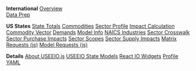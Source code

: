 <b>International</b>
<a href="../../profile/trade/" id="profileTrade">Overview</a><span style="display:block"><a href="../../profile/prep/" id="profilePrep">Data Prep</a></span>

<b>US States</b>
<a href="../../useeio.js/footprint/states.html">State Totals</a>
<a href="../../useeio.js/footprint/commodities.html">Commodities</a>
<a href="../../useeio.js/footprint/sector_profile.html">Sector Profile</a>
<a href="../../useeio.js/footprint/calculation.html">Impact Calculation</a>
<a href="../../useeio.js/footprint/commodity_vector.html">Commodity Vector</a>
<a href="../../useeio.js/footprint/demands.html">Demands</a>
<a href="../../useeio.js/footprint/model_info.html">Model Info</a>
<a href="../../useeio.js/footprint/naics.html">NAICS Industries</a>
<a href="../../useeio.js/footprint/sector_crosswalk.html">Sector Crosswalk</a>
<a href="../../useeio.js/footprint/sector_purchase_impacts.html">Sector Purchase Impacts</a>
<a href="../../useeio.js/footprint/sector_scopes.html">Sector Scopes</a>
<a href="../../useeio.js/footprint/sector_supply_impacts.html">Sector Supply Impacts</a>
<a href="../../useeio.js/footprint/matrix-requests.js">Matrix Requests (js)</a>
<a href="../../useeio.js/footprint/model-requests.js">Model Requests (js)</a>

<b>Details</b>
<a href="../../useeio.js/">About USEEIO.js</a>
<a href="../../io/about/">USEEIO State Models</a>
<a href="../../io/charts/">React IO Widgets</a>
<a href="../../profile/item/">Profile YAML</a></a>